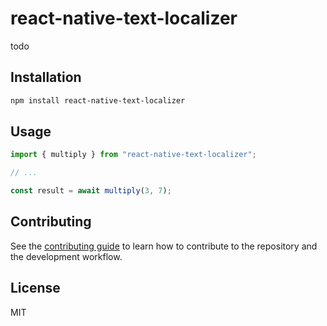 # react-native-text-localizer

todo

## Installation

```sh
npm install react-native-text-localizer
```

## Usage

```js
import { multiply } from "react-native-text-localizer";

// ...

const result = await multiply(3, 7);
```

## Contributing

See the [contributing guide](CONTRIBUTING.md) to learn how to contribute to the repository and the development workflow.

## License

MIT
